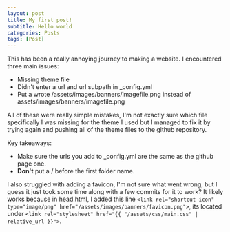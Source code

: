 ```yaml
---
layout: post
title: My first post!
subtitle: Hello world
categories: Posts
tags: [Post]
---
```

This has been a really annoying journey to making a website. 
I encountered three main issues:
- Missing theme file
- Didn't enter a url and url subpath in \_config.yml
- Put a wrote /assets/images/banners/imagefile.png instead of assets/images/banners/imagefile.png

All of these were really simple mistakes, I'm not exactly sure which file specifically I was missing for the theme I used but I managed to fix it by trying again and pushing all of the theme files to the github repository.

Key takeaways:
- Make sure the urls you add to \_config.yml are the same as the github page one.
- **Don't** put a / before the first folder name.

I also struggled with adding a favicon, I'm not sure what went wrong, but I guess it just took some time along with a few commits for it to work? It likely works because in head.html, I added this line `<link rel="shortcut icon" type="image/png" href="/assets/images/banners/favicon.png">`, its located under `<link rel="stylesheet" href="{{ "/assets/css/main.css" | relative_url }}">`.
